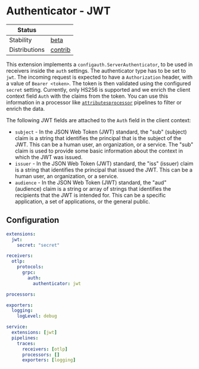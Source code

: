 # Authenticator - JWT

<!-- status autogenerated section -->
| Status                   |           |
| ------------------------ |-----------|
| Stability                | [beta]   |
| Distributions            | [contrib] |

[beta]: https://github.com/open-telemetry/opentelemetry-collector#beta
[contrib]: https://github.com/open-telemetry/opentelemetry-collector-releases/tree/main/distributions/otelcol-contrib
<!-- end autogenerated section -->

This extension implements a `configauth.ServerAuthenticator`, to be used in receivers inside the `auth` settings. The authenticator type has to be set to `jwt`.
The incoming request is expected to have a `Authorization` header, with a value of `Bearer <token>`. The token is then validated using the configured `secret` setting.
Currently, only HS256 is supported and we enrich the client context field `Auth` with the claims from the token. You can use this information in a processor like [`attributesprocessor`](https://github.com/open-telemetry/opentelemetry-collector-contrib/tree/main/processor/attributesprocessor) pipelines to filter or enrich the data.

The following JWT fields are attached to the `Auth` field in the client context:

- `subject` - In the JSON Web Token (JWT) standard, the "sub" (subject) claim is a string that identifies the principal that is the subject of the JWT. This can be a human user, an organization, or a service. The "sub" claim is used to provide some basic information about the context in which the JWT was issued.
- `issuer` - In the JSON Web Token (JWT) standard, the "iss" (issuer) claim is a string that identifies the principal that issued the JWT. This can be a human user, an organization, or a service.
- `audience` - In the JSON Web Token (JWT) standard, the "aud" (audience) claim is a string or array of strings that identifies the recipients that the JWT is intended for. This can be a specific application, a set of applications, or the general public.

## Configuration

```yaml
extensions:
  jwt:
    secret: "secret"

receivers:
  otlp:
    protocols:
      grpc:
        auth:
          authenticator: jwt

processors:

exporters:
  logging:
    logLevel: debug

service:
  extensions: [jwt]
  pipelines:
    traces:
      receivers: [otlp]
      processors: []
      exporters: [logging]
```
